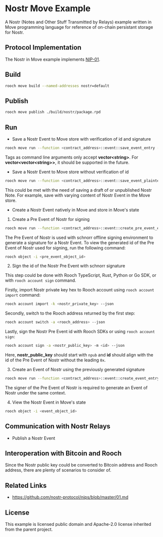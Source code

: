 # Nostr Move Example

A Nostr (Notes and Other Stuff Transmitted by Relays) example written in Move programming language for reference of on-chain persistant storage for Nostr.

## Protocol Implementation

The Nostr in Move example implements [NIP-01](https://github.com/nostr-protocol/nips/blob/master/01.md).

## Build

```zsh
rooch move build --named-addresses nostr=default
```

## Publish

```zsh
rooch move publish ./build/nostr/package.rpd
```

## Run

- Save a Nostr Event to Move store with verification of id and signature
```zsh
rooch move run --function <contract_address>::event::save_event_entry --args "string:<x_only_public_key>" --args "u64:<created_at>" --args "u16:<kind>" --args "vector<string>:<tags>" --args "string:<content>" --args "string:<signature>"
```
Tags as command line arguments only accept **vector\<string\>**. For **vector\<vector\<string\>\>**, it should be supported in the future.
- Save a Nostr Event to Move store without verification of id
```zsh
rooch move run --function <contract_address>::event::save_event_plaintext_entry --args "string:<id>" --args "string:<x_only_public_key>" --args "u64:<created_at>" --args "u16:<kind>" --args "vector<string>:<tags>" --args "string:<content>" --args "string:<signature>"
```
This could be met with the need of saving a draft of or unpublished Nostr Note. For example, save with varying content of Nostr Event in the Move store.
- Create a Nostr Event natively in Move and store in Move's state
1. Create a Pre Event of Nostr for signing
```zsh
rooch move run --function <contract_address>::event::create_pre_event_entry --args "string:<x_only_public_key>" --args "u16:<kind>" --args "vector<string>:<tags>" --args "string:<content>"
```
The Pre Event of Nostr is used with schnorr offline signing environment to generate a signature for a Nostr Event. To view the generated id of the Pre Event of Nostr used for signing, run the following command:
```zsh
rooch object -i <pre_event_object_id>
```
2. Sign the id of the Nostr Pre Event with schnorr signature

This step could be done with Rooch TypeScript, Rust, Python or Go SDK, or with `rooch account sign` command.

Firstly, import Nostr private key hex to Rooch account using `rooch account import` command:
```zsh
rooch account import -k <nostr_private_key> --json
```

Secondly, switch to the Rooch address returned by the first step:
```zsh
rooch account switch -a <rooch_address> --json
```

Lastly, sign the Nostr Pre Event id with Rooch SDKs or using `rooch account sign`:
```zsh
rooch account sign -a <nostr_public_key> -m <id> --json
```
Here, **nostr_public_key** should start with `npub` and **id** should align with the id of the Pre Event of Nostr without the leading `0x`.

3. Create an Event of Nostr using the previously generated signature
```zsh
rooch move run --function <contract_address>::event::create_event_entry --args "string:<signature>"
```
The signer of the Pre Event of Nostr is required to generate an Event of Nostr under the same context.

4. View the Nostr Event in Move's state
```zsh
rooch object -i <event_object_id>
```

## Communication with Nostr Relays

- Publish a Nostr Event

## Interoperation with Bitcoin and Rooch

Since the Nostr public key could be converted to Bitcoin address and Rooch address, there are plenty of scenarios to consider of.

## Related Links

- https://github.com/nostr-protocol/nips/blob/master/01.md

## License

This example is licensed public domain and Apache-2.0 license inherited from the parent project.
